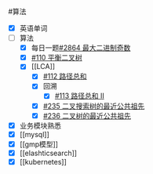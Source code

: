 #算法 
- [x] 英语单词
- [ ] 算法
	- [x] 每日一题[#2864 最大二进制奇数](https://leetcode.cn/problems/maximum-odd-binary-number/)
	- [x] [#110 平衡二叉树](https://leetcode.cn/problems/balanced-binary-tree/)
	- [x] [[LCA]]
		- [x] [#112 路径总和](https://leetcode.cn/problems/path-sum/)
		- [x] 回溯
			- [x] [#113 路径总和 II](https://leetcode.cn/problems/path-sum-ii/)
		- [x] [#235 二叉搜索树的最近公共祖先](https://leetcode.cn/problems/lowest-common-ancestor-of-a-binary-search-tree/)
		- [x] [#236 二叉树的最近公共祖先](https://leetcode.cn/problems/lowest-common-ancestor-of-a-binary-tree/)
- [x] 业务模块熟悉
- [x] [[mysql]]
- [x] [[gmp模型]]
- [x] [[elashticsearch]]
- [x] [[kubernetes]]